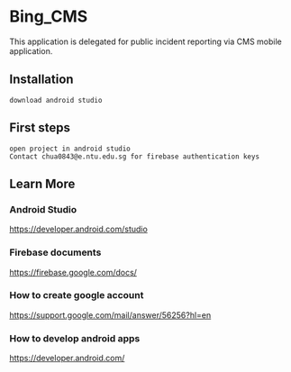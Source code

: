 # Bing_CMS
This application is delegated for public incident reporting via CMS mobile application.

## Installation
	download android studio

## First steps
    open project in android studio
    Contact chua0843@e.ntu.edu.sg for firebase authentication keys

## Learn More
  ### Android Studio
  https://developer.android.com/studio
  ### Firebase documents
  https://firebase.google.com/docs/
  ### How to create google account
  https://support.google.com/mail/answer/56256?hl=en
  ### How to develop android apps
  https://developer.android.com/

